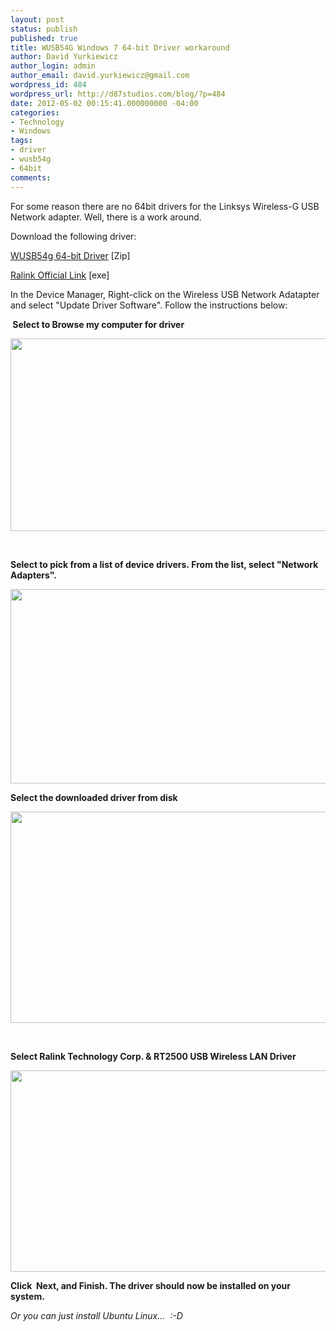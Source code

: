 ```yaml
---
layout: post
status: publish
published: true
title: WUSB54G Windows 7 64-bit Driver workaround
author: David Yurkiewicz
author_login: admin
author_email: david.yurkiewicz@gmail.com
wordpress_id: 484
wordpress_url: http://d87studios.com/blog/?p=484
date: 2012-05-02 00:15:41.000000000 -04:00
categories:
- Technology
- Windows
tags:
- driver
- wusb54g
- 64bit
comments:
---
```

For some reason there are no 64bit drivers for the Linksys Wireless-G USB Network adapter. Well, there is a work around.

Download the following driver:

<a href="http://d87studios.com/blog/wp-content/uploads/2012/05/WUSB54g_64x_Driver.zip">WUSB54g 64-bit Driver</a> [Zip]

<a href="http://www.ralinktech.com/en/04_support/license.php?sn=5012">Ralink Official Link</a> [exe]

In the Device Manager, Right-click on the Wireless USB Network Adatapter and select "Update Driver Software". Follow the instructions below:

<strong> Select to Browse my computer for driver</strong>

<img class="size-full wp-image-486" title="Select to Browse my computer for driver" src="http://d87studios.com/blog/wp-content/uploads/2012/05/WUSB54g_64x1.png" alt="" width="570" height="308" /></a>

&nbsp;

<strong>Select to pick from a list of device drivers. From the list, select "Network Adapters".</strong>

<img class="size-full wp-image-487" title="Select to pick from a list of device drivers" src="http://d87studios.com/blog/wp-content/uploads/2012/05/WUSB54g_64x2.png" alt="" width="542" height="311" /></a>
<p style="text-align: left;"><strong>Select the downloaded driver from disk</strong></p>


<img class="size-full wp-image-488" title="Select the downloaded driver from disk" src="http://d87studios.com/blog/wp-content/uploads/2012/05/WUSB54g_64x3.png" alt="" width="597" height="338" /></a>

&nbsp;

<strong>Select Ralink Technology Corp. &amp; RT2500 USB Wireless LAN Driver </strong>

<img class="size-full wp-image-489" title="Select Ralink Technology Corp. &amp; RT2500 USB Wireless LAN Driver" src="http://d87studios.com/blog/wp-content/uploads/2012/05/WUSB54g_64x4.png" alt="" width="591" height="322" /></a>


<strong>Click  Next, and Finish. The driver should now be installed on your system.</strong>

<em>Or you can just install Ubuntu Linux...  :-D </em>
